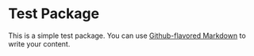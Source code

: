 # Test Package

This is a simple test package. You can use
[Github-flavored Markdown](https://guides.github.com/features/mastering-markdown/)
to write your content.